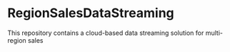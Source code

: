 # RegionSalesDataStreaming
This repository contains a cloud-based data streaming solution for multi-region sales
